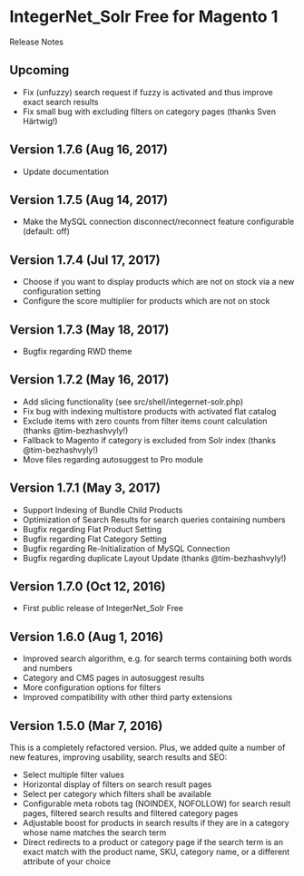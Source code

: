 IntegerNet_Solr Free for Magento 1
===============
Release Notes

Upcoming
--------------

- Fix (unfuzzy) search request if fuzzy is activated and thus improve exact search results
- Fix small bug with excluding filters on category pages (thanks Sven Härtwig!)

Version 1.7.6 (Aug 16, 2017)
---------------

- Update documentation 

Version 1.7.5 (Aug 14, 2017)
---------------

- Make the MySQL connection disconnect/reconnect feature configurable (default: off) 

Version 1.7.4 (Jul 17, 2017)
---------------

- Choose if you want to display products which are not on stock via a new configuration setting
- Configure the score multiplier for products which are not on stock 

Version 1.7.3 (May 18, 2017)
---------------

- Bugfix regarding RWD theme

Version 1.7.2 (May 16, 2017)
---------------

- Add slicing functionality (see src/shell/integernet-solr.php)
- Fix bug with indexing multistore products with activated flat catalog
- Exclude items with zero counts from filter items count calculation (thanks @tim-bezhashvyly!)
- Fallback to Magento if category is excluded from Solr index (thanks @tim-bezhashvyly!)
- Move files regarding autosuggest to Pro module 

Version 1.7.1 (May 3, 2017)
---------------

- Support Indexing of Bundle Child Products
- Optimization of Search Results for search queries containing numbers
- Bugfix regarding Flat Product Setting
- Bugfix regarding Flat Category Setting
- Bugfix regarding Re-Initialization of MySQL Connection
- Bugfix regarding duplicate Layout Update (thanks @tim-bezhashvyly!)

Version 1.7.0 (Oct 12, 2016)
---------------

- First public release of IntegerNet_Solr Free

Version 1.6.0 (Aug 1, 2016)
---------------

- Improved search algorithm, e.g. for search terms containing both words and numbers
- Category and CMS pages in autosuggest results
- More configuration options for filters
- Improved compatibility with other third party extensions

Version 1.5.0 (Mar 7, 2016)
---------------

This is a completely refactored version. Plus, we added quite a number of new features, improving usability, search results and SEO:    

- Select multiple filter values
- Horizontal display of filters on search result pages
- Select per category which filters shall be available
- Configurable meta robots tag (NOINDEX, NOFOLLOW) for search result pages, filtered search results and filtered category pages
- Adjustable boost for products in search results if they are in a category whose name matches the search term
- Direct redirects to a product or category page if the search term is an exact match with the product name, SKU, category name, or a different attribute of your choice